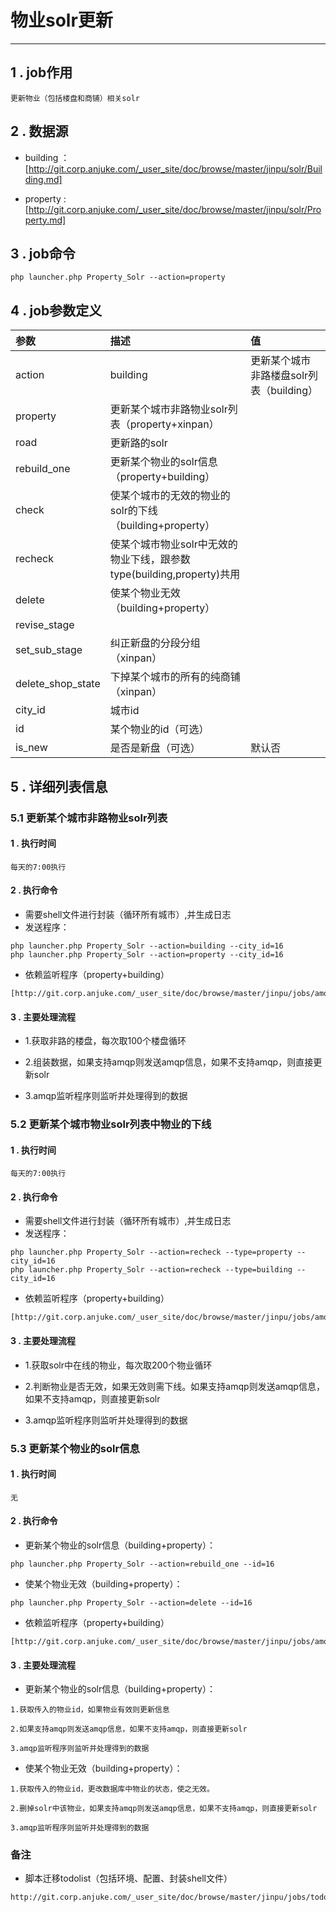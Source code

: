 
物业solr更新  
=====================
------------------

## 1 . job作用
```
更新物业（包括楼盘和商铺）相关solr

```

## 2 . 数据源
* building ： [http://git.corp.anjuke.com/_user_site/doc/browse/master/jinpu/solr/Building.md]

* property : [http://git.corp.anjuke.com/_user_site/doc/browse/master/jinpu/solr/Property.md]

## 3 . job命令
```
php launcher.php Property_Solr --action=property

```

## 4 . job参数定义

参数|描述|值|
:---------------|:---------------|:---------------|
action|building|更新某个城市非路楼盘solr列表（building）
 | property|更新某个城市非路物业solr列表（property+xinpan）
 |road|更新路的solr
 |rebuild_one|更新某个物业的solr信息（property+building）
 |check|使某个城市的无效的物业的solr的下线（building+property）
 |recheck|使某个城市物业solr中无效的物业下线，跟参数type(building,property)共用
 |delete|使某个物业无效（building+property）
 |revise_stage
 |set_sub_stage| 纠正新盘的分段分组（xinpan）
 |delete_shop_state|下掉某个城市的所有的纯商铺（xinpan）
city_id|城市id
id|某个物业的id（可选）
is_new|是否是新盘（可选）|默认否

## 5 . 详细列表信息

### 5.1 更新某个城市非路物业solr列表

#### 1 . 执行时间

```
每天的7:00执行
```

#### 2 . 执行命令
* 需要shell文件进行封装（循环所有城市）,并生成日志
* 发送程序：

```
php launcher.php Property_Solr --action=building --city_id=16
php launcher.php Property_Solr --action=property --city_id=16

```
* 依赖监听程序（property+building）

```
[http://git.corp.anjuke.com/_user_site/doc/browse/master/jinpu/jobs/amqp/daemon.md]
```

#### 3 . 主要处理流程

* 1.获取非路的楼盘，每次取100个楼盘循环
 
* 2.组装数据，如果支持amqp则发送amqp信息，如果不支持amqp，则直接更新solr
 
* 3.amqp监听程序则监听并处理得到的数据


### 5.2 更新某个城市物业solr列表中物业的下线

#### 1 . 执行时间

```
每天的7:00执行
```

#### 2 . 执行命令
* 需要shell文件进行封装（循环所有城市）,并生成日志
* 发送程序：

```
php launcher.php Property_Solr --action=recheck --type=property --city_id=16
php launcher.php Property_Solr --action=recheck --type=building --city_id=16

```
* 依赖监听程序（property+building）

```
[http://git.corp.anjuke.com/_user_site/doc/browse/master/jinpu/jobs/amqp/daemon.md]
```

#### 3 . 主要处理流程

* 1.获取solr中在线的物业，每次取200个物业循环
 
* 2.判断物业是否无效，如果无效则需下线。如果支持amqp则发送amqp信息，如果不支持amqp，则直接更新solr
 
* 3.amqp监听程序则监听并处理得到的数据


### 5.3 更新某个物业的solr信息

#### 1 . 执行时间

```
无
```

#### 2 . 执行命令
* 更新某个物业的solr信息（building+property）：

```
php launcher.php Property_Solr --action=rebuild_one --id=16

```
* 使某个物业无效（building+property）：

```
php launcher.php Property_Solr --action=delete --id=16

```

* 依赖监听程序（property+building）

```
[http://git.corp.anjuke.com/_user_site/doc/browse/master/jinpu/jobs/amqp/daemon.md]
```

#### 3 . 主要处理流程

* 更新某个物业的solr信息（building+property）：

```
1.获取传入的物业id，如果物业有效则更新信息
 
2.如果支持amqp则发送amqp信息，如果不支持amqp，则直接更新solr
 
3.amqp监听程序则监听并处理得到的数据

```
* 使某个物业无效（building+property）：

```
1.获取传入的物业id，更改数据库中物业的状态，使之无效。
 
2.删掉solr中该物业，如果支持amqp则发送amqp信息，如果不支持amqp，则直接更新solr
 
3.amqp监听程序则监听并处理得到的数据

```

### 备注
* 脚本迁移todolist（包括环境、配置、封装shell文件）

```
http://git.corp.anjuke.com/_user_site/doc/browse/master/jinpu/jobs/todolist/property_todolist.md
```

